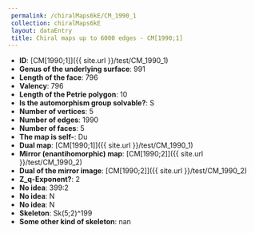 ```yaml
--- 
 permalink: /chiralMaps6kE/CM_1990_1 
 collection: chiralMaps6kE
 layout: dataEntry
 title: Chiral maps up to 6000 edges - CM[1990;1]
---
```


- **ID**: [CM[1990;1]]({{ site.url }}/test/CM_1990_1)
- **Genus of the underlying surface**: 991
- **Length of the face**: 796
- **Valency**: 796
- **Length of the Petrie polygon**: 10
- **Is the automorphism group solvable?**: S
- **Number of vertices**: 5
- **Number of edges**: 1990
- **Number of faces**: 5
- **The map is self-**: Du
- **Dual map**: [CM[1990;1]]({{ site.url }}/test/CM_1990_1)
- **Mirror (enantihomorphic) map**: [CM[1990;2]]({{ site.url }}/test/CM_1990_2)
- **Dual of the mirror image**: [CM[1990;2]]({{ site.url }}/test/CM_1990_2)
- **Z_q-Exponent?**: 2
- **No idea**:  399:2
- **No idea**: N
- **No idea**: N
- **Skeleton**: Sk(5;2)^199
- **Some other kind of skeleton**: nan
